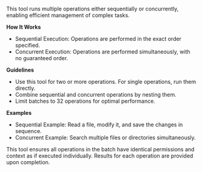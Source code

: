 This tool runs multiple operations either sequentially or concurrently, enabling efficient management of complex tasks.

**How It Works**
- Sequential Execution: Operations are performed in the exact order specified.
- Concurrent Execution: Operations are performed simultaneously, with no guaranteed order.

**Guidelines**
- Use this tool for two or more operations. For single operations, run them directly.
- Combine sequential and concurrent operations by nesting them.
- Limit batches to 32 operations for optimal performance.

**Examples**
- Sequential Example: Read a file, modify it, and save the changes in sequence.
- Concurrent Example: Search multiple files or directories simultaneously.

This tool ensures all operations in the batch have identical permissions and context as if executed individually. Results for each operation are provided upon completion.

